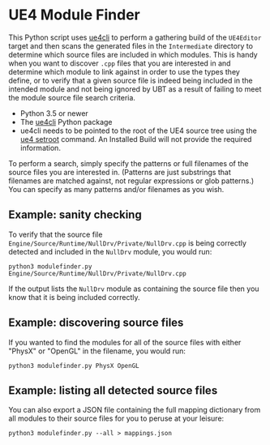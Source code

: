 # UE4 Module Finder

This Python script uses [ue4cli](https://github.com/adamrehn/ue4cli) to perform a gathering build of the `UE4Editor` target and then scans the generated files in the `Intermediate` directory to determine which source files are included in which modules. This is handy when you want to discover `.cpp` files that you are interested in and determine which module to link against in order to use the types they define, or to verify that a given source file is indeed being included in the intended module and not being ignored by UBT as a result of failing to meet the module source file search criteria.

- Python 3.5 or newer
- The [ue4cli](https://github.com/adamrehn/ue4cli) Python package
- ue4cli needs to be pointed to the root of the UE4 source tree using the [ue4 setroot](https://adamrehn.com/docs/ue4cli/configuration-commands/setroot) command. An Installed Build will not provide the required information.

To perform a search, simply specify the patterns or full filenames of the source files you are interested in. (Patterns are just substrings that filenames are matched against, not regular expressions or glob patterns.) You can specify as many patterns and/or filenames as you wish.


## Example: sanity checking

To verify that the source file `Engine/Source/Runtime/NullDrv/Private/NullDrv.cpp` is being correctly detected and included in the `NullDrv` module, you would run:

```
python3 modulefinder.py Engine/Source/Runtime/NullDrv/Private/NullDrv.cpp
```

If the output lists the `NullDrv` module as containing the source file then you know that it is being included correctly.


## Example: discovering source files

If you wanted to find the modules for all of the source files with either "PhysX" or "OpenGL" in the filename, you would run:

```
python3 modulefinder.py PhysX OpenGL
```


## Example: listing all detected source files

You can also export a JSON file containing the full mapping dictionary from all modules to their source files for you to peruse at your leisure:

```
python3 modulefinder.py --all > mappings.json
```
